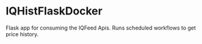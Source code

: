 # IQHistFlaskDocker

Flask app for consuming the IQFeed Apis. Runs scheduled workflows to get price history.